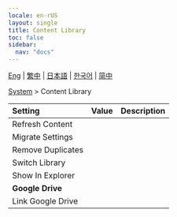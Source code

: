 ```yaml
---
locale: en-rUS
layout: single
title: Content Library
toc: false
sidebar:
  nav: "docs"
---
```

[Eng](/dancexr/menu/2025.4/system/library) | [繁中](/tw/dancexr/menu/2025.4/system/library) | [日本語](/jp/dancexr/menu/2025.4/system/library) | [한국어](/kr/dancexr/menu/2025.4/system/library) | [简中](/zh/dancexr/menu/2025.4/system/library)

[System](../menu#System) > Content Library



| Setting | Value | Description |
| :--- | --- | :--- |
|<nobr>Refresh Content</nobr>|| 
|<nobr>Migrate Settings</nobr>|| 
|<nobr>Remove Duplicates</nobr>|| 
|<nobr>Switch Library</nobr>|| 
|<nobr>Show In Explorer</nobr>|| 
|<nobr><b>Google Drive</b></nobr>|| 
|<nobr>Link Google Drive</nobr>|| 
